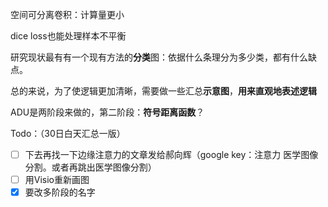 空间可分离卷积：计算量更小

dice loss也能处理样本不平衡

研究现状最有有一个现有方法的**分类**图：依据什么条理分为多少类，都有什么缺点。

总的来说，为了使逻辑更加清晰，需要做一些汇总**示意图**，**用来直观地表述逻辑**

ADU是两阶段来做的，第二阶段：**符号距离函数**？

Todo：（30日白天汇总一版）

- [ ] 下去再找一下边缘注意力的文章发给郝向辉（google key：注意力 医学图像分割。或者再跳出医学图像分割）
- [ ] 用Visio重新画图
- [x] 要改多阶段的名字